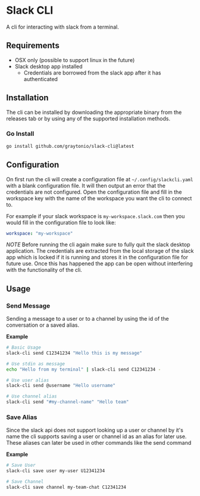 # Slack CLI

A cli for interacting with slack from a terminal.

## Requirements

- OSX only (possible to support linux in the future)
- Slack desktop app installed
    - Credentials are borrowed from the slack app after it has authenticated

## Installation

The cli can be installed by downloading the appropriate binary from the releases tab or by using any of the supported installation methods.

### Go Install
```bash
go install github.com/graytonio/slack-cli@latest
```

## Configuration

On first run the cli will create a configuration file at `~/.config/slackcli.yaml` with a blank configuration file. It will then output an error that the credentials are not configured. Open the configuration file and fill in the workspace key with the name of the workspace you want the cli to connect to.

For example if your slack workspace is `my-workspace.slack.com` then you would fill in the configuration file to look like:

```yaml
workspace: "my-workspace"
```

*NOTE* Before running the cli again make sure to fully quit the slack desktop application. The credentials are extracted from the local storage of the slack app which is locked if it is running and stores it in the configuration file for future use. Once this has happened the app can be open without interfering with the functionality of the cli.

## Usage

### Send Message

Sending a message to a user or to a channel by using the id of the conversation or a saved alias.

**Example** 
```bash
# Basic Usage
slack-cli send C12341234 "Hello this is my message"

# Use stdin as message
echo "Hello from my terminal" | slack-cli send C12341234 -

# Use user alias
slack-cli send @username "Hello username"

# Use channel alias
slack-cli send "#my-channel-name" "Hello team"
```

### Save Alias

Since the slack api does not support looking up a user or channel by it's name the cli supports saving a user or channel id as an alias for later use. These aliases can later be used in other commands like the send command

**Example**
```bash
# Save User
slack-cli save user my-user U12341234

# Save Channel
slack-cli save channel my-team-chat C12341234
```
